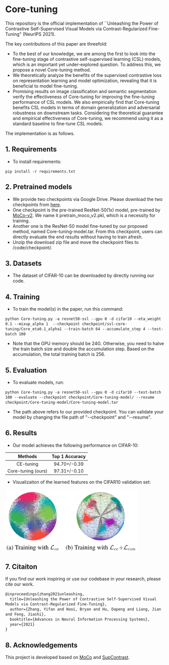 # Core-tuning
This repository is the official implementation of ``Unleashing the Power of Contrastive Self-Supervised Visual Models via Contrast-Regularized Fine-Tuning" (NeurIPS 2021).

The key contributions of this paper are threefold:
*  To the best of our knowledge, we are among the first to look into the fine-tuning stage of contrastive self-supervised learning (CSL) models, which is  an important yet under-explored question. To address this, we propose a novel Core-tuning method.
*  We theoretically analyze the benefits of the supervised contrastive loss on representation learning and model optimization, revealing that it is beneficial to model fine-tuning. 
*  Promising results on image classification and semantic segmentation verify the effectiveness of Core-tuning for improving the fine-tuning performance of CSL models. We also empirically find that Core-tuning benefits CSL models in terms of  domain generalization and adversarial robustness on downstream tasks.
Considering the theoretical guarantee and empirical effectiveness of Core-tuning, we recommend using it as a standard baseline to fine-tune CSL models.

The implementation is as follows.

## 1. Requirements
* To install requirements: 
```
pip install -r requirements.txt
```
## 2. Pretrained models
* We provide two checkpoints via Google Drive. Please download the two checkpoints from [here](http://dwz.win/aduH).
* One checkpoint is the pre-trained ResNet-50(1x) model, pre-trained by [MoCo-v2](https://github.com/facebookresearch/moco). We name it pretrain_moco_v2.pkl, which is a necessity for training.
* Another one is the ResNet-50 model fine-tuned by our proposed method, named Core-tuning-model.tar. From this checkpoint, users can directly evaluate the end results without having to train afresh.
* Unzip the download zip file and move the checkpoint files to /code/checkpoint/.

## 3. Datasets
* The dataset of CIFAR-10 can be downloaded by directly running our code.


## 4. Training
* To train the model(s) in the paper, run this command:
```
python Core-tuning.py -a resnet50-ssl --gpu 0 -d cifar10 --eta_weight 0.1 --mixup_alpha 1  --checkpoint checkpoint/ssl-core-tuning/Core_eta0.1_alpha1 --train-batch 64 --accumulate_step 4 --test-batch 100  
```
* Note that the GPU memory should be 24G. Otherwise, you need to halve the train batch size and double the accumulation step. Based on the accumulation, the total training batch is 256.


## 5. Evaluation
* To evaluate models, run:
```
python Core-tuning.py -a resnet50-ssl --gpu 0 -d cifar10 --test-batch 100 --evaluate --checkpoint checkpoint/Core-tuning-model/ --resume checkpoint/Core-tuning-model/Core-tuning-model.tar
``` 
* The path above refers to our provided checkpoint. You can validate your model by changing the file path of "--checkpoint" and "--resume".
  

## 6. Results
* Our model achieves the following performance on CIFAR-10:

|       Methods       |  Top 1 Accuracy  |  
| :-----------------: | :--------------: | 
|      CE-tuning      |   94.70+/-0.39   | 
|  Core-tuning (ours) |   97.31+/-0.10   | 
  
* Visualizaiton of the learned features on the CIFAR10 validation set:

<p align="left">
<img src="visualization.jpg" height=200>
</p>  
  
## 7. Citaiton 
If you find our work inspiring or use our codebase in your research, please cite our work.
```
@inproceedings{zhang2021unleashing,
  title={Unleashing the Power of Contrastive Self-Supervised Visual Models via Contrast-Regularized Fine-Tuning},
  author={Zhang, Yifan and Hooi, Bryan and Hu, Dapeng and Liang, Jian and Feng, Jiashi},
  booktitle={Advances in Neural Information Processing Systems}, 
  year={2021}
}
``` 

## 8. Acknowledgements
This project is developed based on [MoCo](https://github.com/facebookresearch/moco) and [SupContrast](https://github.com/HobbitLong/SupContrast). 

